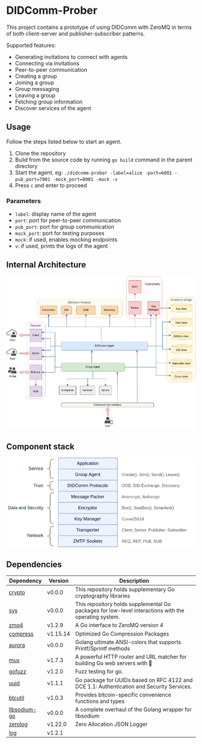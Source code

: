 # DIDComm-Prober

This project contains a prototype of using DIDComm with ZeroMQ in terms of both
client-server and publisher-subscriber patterns.

Supported features:
- Generating invitations to connect with agents
- Connecting via invitations
- Peer-to-peer communication
- Creating a group
- Joining a group
- Group messaging
- Leaving a group
- Fetching group information
- Discover services of the agent

## Usage

Follow the steps listed below to start an agent.

1. Clone the repository
2. Build from the source code by running `go build` command in the parent directory
3. Start the agent. eg: `./didcomm-prober -label=alice -port=6001 -pub_port=7001 -mock_port=8001 -mock -v` 
4. Press `c` and enter to proceed

### Parameters

- `label`: display name of the agent
- `port`: port for peer-to-peer communication
- `pub_port`: port for group communication
- `mock_port`: port for testing purposes
- `mock`: if used, enables mocking endpoints
- `v`: if used, prints the logs of the agent

## Internal Architecture

![alt text](./docs/software-architecure.png)

## Component stack

![alt text](./docs/group-stack.png)

## Dependencies

<table>
<thead>
<tr>
<th>Dependency</th>
<th>Version</th>
<th>Description</th>
</tr>
</thead>

<tbody>
<tr>
<td><a href="https://golang.org/x/crypto">crypto</a></td>
<td>v0.0.0</td>
<td>This repository holds supplementary Go cryptography libraries</td>
</tr>

<tr>
<td><a href="https://golang.org/x/sys">sys</a></td>
<td>v0.0.0</td>
<td>This repository holds supplemental Go packages for low-level interactions with the operating system.</td>
</tr>

<tr>
<td><a href="https://github.com/pebbe/zmq4">zmq4</a></td>
<td>v1.2.9</td>
<td>A Go interface to ZeroMQ version 4</td>
</tr>

<tr>
<td><a href="https://github.com/klauspost/compress">compress</a></td>
<td>v1.15.14</td>
<td>Optimized Go Compression Packages</td>
</tr>

<tr>
<td><a href="https://github.com/logrusorgru/aurora">aurora</a></td>
<td>v0.0.0</td>
<td>Golang ultimate ANSI-colors that supports Printf/Sprintf methods</td>
</tr>

<tr>
<td><a href="https://github.com/gorilla/mux">mux</a></td>
<td>v1.7.3</td>
<td>A powerful HTTP router and URL matcher for building Go web servers with 🦍</td>
</tr>

<tr>
<td><a href="https://github.com/google/gofuzz">gofuzz</a></td>
<td>v1.2.0</td>
<td>Fuzz testing for go.</td>
</tr>

<tr>
<td><a href="https://github.com/google/uuid">uuid</a></td>
<td>v1.1.1</td>
<td>Go package for UUIDs based on RFC 4122 and DCE 1.1: Authentication and Security Services.</td>
</tr>

<tr>
<td><a href="https://github.com/btcsuite/btcutil">btcutil</a></td>
<td>v1.0.3</td>
<td>Provides bitcoin-specific convenience functions and types</td>
</tr>

<tr>
<td><a href="https://github.com/GoKillers/libsodium-go">libsodium-go</a></td>
<td>v0.0.0</td>
<td>A complete overhaul of the Golang wrapper for libsodium</td>
</tr>

<tr>
<td><a href="https://github.com/rs/zerolog">zerolog</a></td>
<td>v1.22.0</td>
<td>Zero Allocation JSON Logger</td>
</tr>

<tr>
<td><a href="https://github.com/tryfix/log">log</a></td>
<td>v1.2.1</td>
<td></td>
</tr>
</tbody>
</table>
